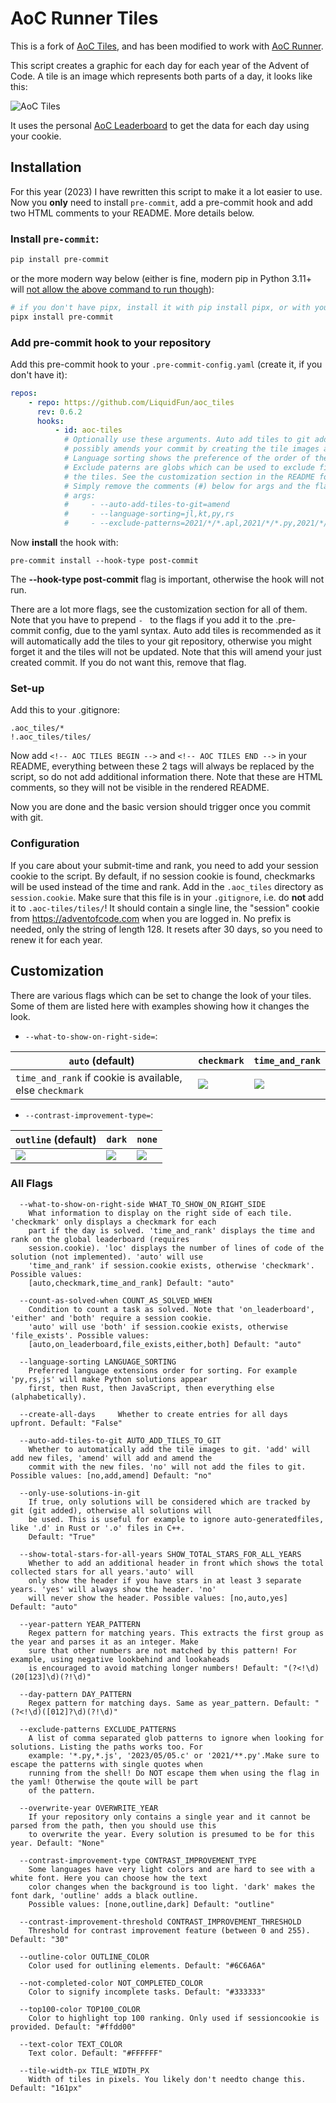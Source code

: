 # AoC Runner Tiles

This is a fork of [AoC Tiles](https://github.com/LiquidFun/aoc_tiles.git), and has been modified to work with [AoC Runner](https://github.com/brandonhippe/Advent-of-Code-Runner.git).

This script creates a graphic for each day for each year of the Advent of Code. 
A tile is an image which represents both parts of a day, it looks like this:

![AoC Tiles](examples/showcase.png)

It uses the personal [AoC Leaderboard](https://adventofcode.com/2023/leaderboard/self) to get the data for each day using your cookie. 


## Installation

For this year (2023) I have rewritten this script to make it a lot easier to use. 
Now you **only** need to install `pre-commit`, add a pre-commit hook and add two HTML comments to your README. More details below.

### Install `pre-commit`:

```bash
pip install pre-commit
```

or the more modern way below (either is fine, modern pip in Python 3.11+ 
will [not allow the above command to run though](https://veronneau.org/python-311-pip-and-breaking-system-packages.html)):

```bash
# if you don't have pipx, install it with pip install pipx, or with your package manager
pipx install pre-commit  
```

### Add pre-commit hook to your repository

Add this pre-commit hook to your `.pre-commit-config.yaml` (create it, if you don't have it):

```yaml
repos:
    - repo: https://github.com/LiquidFun/aoc_tiles
      rev: 0.6.2
      hooks:
          - id: aoc-tiles
            # Optionally use these arguments. Auto add tiles to git adds the tiles to git,
            # possibly amends your commit by creating the tile images and updating the README.
            # Language sorting shows the preference of the order of the languages to use.
            # Exclude paterns are globs which can be used to exclude files when creating
            # the tiles. See the customization section in the README for more flags.
            # Simply remove the comments (#) below for args and the flags you want.
            # args:
            #     - --auto-add-tiles-to-git=amend
            #     - --language-sorting=jl,kt,py,rs
            #     - --exclude-patterns=2021/*/*.apl,2021/*/*.py,2021/*/*.cpp
```

Now **install** the hook with:

```
pre-commit install --hook-type post-commit
```  

The **--hook-type post-commit** flag is important, otherwise the hook will not run.

There are a lot more flags, see the customization section for all of them.
Note that you have to prepend `- ` to the flags if you add it to the .pre-commit config, due to the yaml syntax.
Auto add tiles is recommended as it will automatically add the tiles to your git repository, otherwise you might
forget it and the tiles will not be updated. Note that this will amend your just created commit. If you do not want
this, remove that flag.


### Set-up

Add this to your .gitignore:

```
.aoc_tiles/*
!.aoc_tiles/tiles/
```

Now add `<!-- AOC TILES BEGIN -->` and `<!-- AOC TILES END -->` in your README, everything between these 2 tags
will always be replaced by the script, so do not add additional information there. Note that these are HTML comments,
so they will not be visible in the rendered README.

Now you are done and the basic version should trigger once you commit with git. 

### Configuration

If you care about your submit-time and rank, you need to add your session cookie to the script. 
By default, if no session cookie is found, checkmarks will be used instead of the time and rank.
Add in the `.aoc_tiles` directory as `session.cookie`.
Make sure that this file is in your `.gitignore`, i.e. do **not** add it to `.aoc-tiles/tiles/`!
It should contain a single line, the "session" cookie from https://adventofcode.com when you are logged in. 
No prefix is needed, only the string of length 128. 
It resets after 30 days, so you need to renew it for each year.


## Customization

There are various flags which can be set to change the look of your tiles. Some of them are listed here
with examples showing how it changes the look.

<!-- **Note that in order to regenerate images you have to either delete the images or delete the .aoc-tiles-cache!** -->

* `--what-to-show-on-right-side=`:

| `auto` (default)                                         | `checkmark`               | `time_and_rank`                |
|----------------------------------------------------------|---------------------------|--------------------------------|
| `time_and_rank` if cookie is available, else `checkmark` | ![](examples/01checkmarks.png) | ![](examples/01basic.png) |

* `--contrast-improvement-type=`:

| `outline` (default)          | `dark`                 | `none`                 |
|-----------------------------|--------------------------|--------------------------|
| ![](examples/05outline.png) | ![](examples/05dark.png) | ![](examples/05none.png) |

### All Flags

```
  --what-to-show-on-right-side WHAT_TO_SHOW_ON_RIGHT_SIDE
    What information to display on the right side of each tile. 'checkmark' only displays a checkmark for each
    part if the day is solved. 'time_and_rank' displays the time and rank on the global leaderboard (requires
    session.cookie). 'loc' displays the number of lines of code of the solution (not implemented). 'auto' will use
    'time_and_rank' if session.cookie exists, otherwise 'checkmark'. Possible values:
    [auto,checkmark,time_and_rank] Default: "auto"

  --count-as-solved-when COUNT_AS_SOLVED_WHEN
    Condition to count a task as solved. Note that 'on_leaderboard', 'either' and 'both' require a session cookie.
    'auto' will use 'both' if session.cookie exists, otherwise 'file_exists'. Possible values:
    [auto,on_leaderboard,file_exists,either,both] Default: "auto"

  --language-sorting LANGUAGE_SORTING
    Preferred language extensions order for sorting. For example 'py,rs,js' will make Python solutions appear
    first, then Rust, then JavaScript, then everything else (alphabetically).

  --create-all-days     Whether to create entries for all days upfront. Default: "False"

  --auto-add-tiles-to-git AUTO_ADD_TILES_TO_GIT
    Whether to automatically add the tile images to git. 'add' will add new files, 'amend' will add and amend the
    commit with the new files. 'no' will not add the files to git. Possible values: [no,add,amend] Default: "no"

  --only-use-solutions-in-git
    If true, only solutions will be considered which are tracked by git (git added), otherwise all solutions will
    be used. This is useful for example to ignore auto-generatedfiles, like '.d' in Rust or '.o' files in C++.
    Default: "True"

  --show-total-stars-for-all-years SHOW_TOTAL_STARS_FOR_ALL_YEARS
    Whether to add an additional header in front which shows the total collected stars for all years.'auto' will
    only show the header if you have stars in at least 3 separate years. 'yes' will always show the header. 'no'
    will never show the header. Possible values: [no,auto,yes] Default: "auto"

  --year-pattern YEAR_PATTERN
    Regex pattern for matching years. This extracts the first group as the year and parses it as an integer. Make
    sure that other numbers are not matched by this pattern! For example, using negative lookbehind and lookaheads
    is encouraged to avoid matching longer numbers! Default: "(?<!\d)(20[123]\d)(?!\d)"

  --day-pattern DAY_PATTERN
    Regex pattern for matching days. Same as year_pattern. Default: "(?<!\d)([012]?\d)(?!\d)"

  --exclude-patterns EXCLUDE_PATTERNS
    A list of comma separated glob patterns to ignore when looking for solutions. Listing the paths works too. For
    example: '*.py,*.js', '2023/05/05.c' or '2021/**.py'.Make sure to escape the patterns with single quotes when
    running from the shell! Do NOT escape them when using the flag in the yaml! Otherwise the qoute will be part
    of the pattern.

  --overwrite-year OVERWRITE_YEAR
    If your repository only contains a single year and it cannot be parsed from the path, then you should use this
    to overwrite the year. Every solution is presumed to be for this year. Default: "None"

  --contrast-improvement-type CONTRAST_IMPROVEMENT_TYPE
    Some languages have very light colors and are hard to see with a white font. Here you can choose how the text
    color changes when the background is too light. 'dark' makes the font dark, 'outline' adds a black outline.
    Possible values: [none,outline,dark] Default: "outline"

  --contrast-improvement-threshold CONTRAST_IMPROVEMENT_THRESHOLD
    Threshold for contrast improvement feature (between 0 and 255). Default: "30"

  --outline-color OUTLINE_COLOR
    Color used for outlining elements. Default: "#6C6A6A"

  --not-completed-color NOT_COMPLETED_COLOR
    Color to signify incomplete tasks. Default: "#333333"

  --top100-color TOP100_COLOR
    Color to highlight top 100 ranking. Only used if sessioncookie is provided. Default: "#ffdd00"

  --text-color TEXT_COLOR
    Text color. Default: "#FFFFFF"

  --tile-width-px TILE_WIDTH_PX
    Width of tiles in pixels. You likely don't needto change this. Default: "161px"
```
